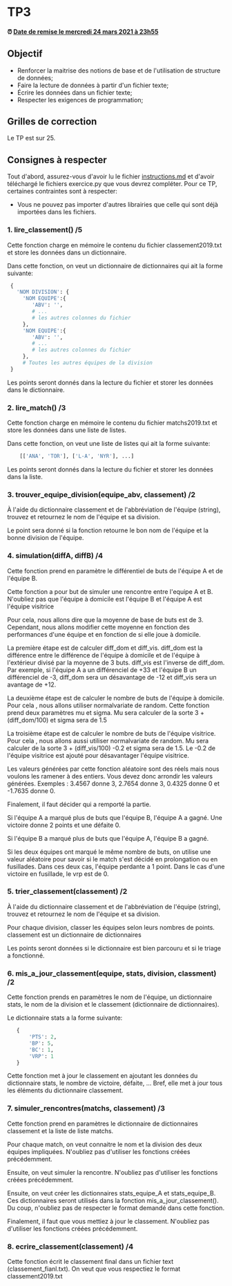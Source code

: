 # TP3

<!--- Changer la date de remise en modifiant le URL--->
#### :alarm_clock: [Date de remise le mercredi 24 mars 2021 à 23h55](https://www.timeanddate.com/countdown/generic?iso=20200927T2359&p0=165&msg=Remise&font=cursive&csz=1#)

## Objectif

- Renforcer la maitrise des notions de base et de l'utilisation de structure de données;
- Faire la lecture de données à partir d'un fichier texte;
- Écrire les données dans un fichier texte;
- Respecter les exigences de programmation;

## Grilles de correction
Le TP est sur 25. 

## Consignes à respecter

Tout d'abord, assurez-vous d'avoir lu le fichier [instructions.md](instructions.md) et d'avoir téléchargé le fichiers exercice.py que vous devrez compléter.
Pour ce TP, certaines contraintes sont à respecter:
- Vous ne pouvez pas importer d'autres librairies que celle qui sont déjà importées dans les fichiers.

 ### 1. lire_classement() /5
Cette fonction charge en mémoire le contenu du fichier classement2019.txt et store les données dans un dictionnaire.

Dans cette fonction, on veut un dictionnaire de dictionnaires qui ait la forme suivante:

```python
 { 
   'NOM DIVISION': {
     'NOM EQUIPE':{
        'ABV': '',
        # ...
        # les autres colonnes du fichier
     },
     'NOM EQUIPE':{
        'ABV': '',
        # ...
        # les autres colonnes du fichier
     },
     # Toutes les autres équipes de la division
 }
```

Les points seront donnés dans la lecture du fichier et storer les données dans le dictionnaire.

 ### 2. lire_match() /3
Cette fonction charge en mémoire le contenu du fichier matchs2019.txt et store les données dans une liste de listes.

Dans cette fonction, on veut une liste de listes qui ait la forme suivante:
```python
    [['ANA', 'TOR'], ['L-A', 'NYR'], ...]
```

Les points seront donnés dans la lecture du fichier et storer les données dans la liste.

 ### 3. trouver_equipe_division(equipe_abv, classement) /2
 À l'aide du dictionnaire classement et de l'abbréviation de l'équipe (string), trouvez et retournez le nom de l'équipe et sa division.
 
 Le point sera donné si la fonction retourne le bon nom de l'équipe et la bonne division de l'équipe.
 
 ### 4. simulation(diffA, diffB) /4
 Cette fonction prend en paramètre le différentiel de buts de l'équipe A et de l'équipe B. 
 
 Cette fonction a pour but de simuler une rencontre entre l'equipe A et B. N'oubliez pas que l'équipe à domicile est l'équipe B et l'équipe A est l'équipe visitrice

 Pour cela, nous allons dire que la moyenne de base de buts est de 3. Cependant, nous allons modifier cette moyenne en fonction
 des performances d'une équipe et en fonction de si elle joue à domicile. 
 
 La première étape est de calculer diff_dom et diff_vis. diff_dom est la différence entre le différence de l'équipe à domicile et de l'équipe à l'extérieur divisé par la moyenne de 3 buts.
 diff_vis est l'inverse de diff_dom. Par exemple, si l'équipe A a un différenciel de +33 et l'équipe B un différenciel de -3, diff_dom sera un désavantage de -12 et diff_vis sera un avantage de +12.
 
 La deuxième étape est de calculer le nombre de buts de l'équipe à domicile. Pour cela , nous allons utiliser normalvariate de random. Cette fonction
 prend deux paramètres mu et sigma. Mu sera calculer de la sorte 3 + (diff_dom/100) et sigma sera de 1.5
 
 La troisième étape est de calculer le nombre de buts de l'équipe visitrice. Pour cela , nous allons aussi utiliser normalvariate de random.
 Mu sera calculer de la sorte 3 + (diff_vis/100) -0.2 et sigma sera de 1.5. Le -0.2 de l'équipe visitrice est ajouté pour désavantager l'équipe visitrice.
 
 Les valeurs générées par cette fonction aléatoire sont des réels mais nous voulons les ramener à des entiers.  Vous devez donc arrondir les valeurs générées.
 Exemples : 3.4567 donne 3,  2.7654 donne 3, 0.4325 donne 0  et -1.7635 donne 0.
 
 Finalement, il faut décider qui a remporté la partie.
 
 Si l'équipe A a marqué plus de buts que l'équipe B, l'équipe A a gagné. Une victoire donne 2 points et une défaite 0.
 
 Si l'équipe B a marqué plus de buts que l'équipe A, l'équipe B a gagné.
 
 Si les deux équipes ont marqué le même nombre de buts, on utilise une valeur aléatoire pour savoir si le match s'est décidé en prolongation
 ou en fusillades. Dans ces deux cas, l'équipe perdante a 1 point. Dans le cas d'une victoire en fusillade, le vrp est de 0. 
 
 
 ### 5. trier_classement(classement) /2
 À l'aide du dictionnaire classement et de l'abbréviation de l'équipe (string), trouvez et retournez le nom de l'équipe et sa division.
 
 Pour chaque division, classer les équipes selon leurs nombres de points. classement est un dictionnaire de dictionnaires
 
 Les points seront données si le dictionnaire est bien parcouru et si le triage a fonctionné.
 
 ### 6. mis_a_jour_classement(equipe, stats, division, classment) /2
 Cette fonction prends en paramètres le nom de l'équipe, un dictionnaire stats, le nom de la division et le classement (dictionnaire de dictionnaires).
 
 Le dictionnaire stats a la forme suivante:
 ```python
    {
        'PTS': 2,
        'BP': 5,
        'BC': 1,
        'VRP': 1
    }
 ```

 Cette fonction met à jour le classement en ajoutant les données du dictionnaire stats, le nombre de victoire, défaite, ... 
 Bref, elle met à jour tous les éléments du dictionnaire classement.

 ### 7. simuler_rencontres(matchs, classement) /3
 Cette fonction prend en paramètres le dictionnaire de dictionnaires classement et la liste de liste matchs.
 
 Pour chaque match, on veut connaitre le nom et la division des deux équipes impliquées. N'oubliez pas d'utiliser les fonctions créées précédemment.
 
 Ensuite, on veut simuler la rencontre. N'oubliez pas d'utiliser les fonctions créées précédemment.
 
 Ensuite, on veut créer les dictionnaires stats_equipe_A et stats_equipe_B. Ces dictionnaires seront utilisés dans la 
 fonction mis_a_jour_classement(). Du coup, n'oubliez pas de respecter le format demandé dans cette fonction.
 
 Finalement, il faut que vous mettiez à jour le classement. N'oubliez pas d'utiliser les fonctions créées précédemment.

 ### 8. ecrire_classement(classement) /4
 Cette fonction écrit le classement final dans un fichier text (classement_fianl.txt). On veut que vous respectiez le format classement2019.txt
